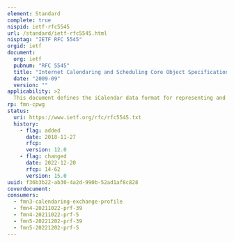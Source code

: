 ```yaml
---
element: Standard
complete: true
nispid: ietf-rfc5545
url: /standard/ietf-rfc5545.html
nisptag: "IETF RFC 5545"
orgid: ietf
document:
  org: ietf
  pubnum: "RFC 5545"
  title: "Internet Calendaring and Scheduling Core Object Specification (iCalendar)"
  date: "2009-09"
  version: ""
applicability: >2
  This document defines the iCalendar data format for representing and exchanging calendaring and scheduling information such as events, to-dos, journal entries, and free/busy information, independent of any particular calendar service or protocol.
rp: fmn-cpwg
status:
  uri: https://www.ietf.org/rfc/rfc5545.txt
  history: 
    - flag: added
      date: 2018-11-27
      rfcp: 
      version: 12.0
    - flag: changed
      date: 2022-12-20
      rfcp: 14-62
      version: 15.0
uuid: f36b3b22-ab30-4a2d-990b-52ad1af8c828
coverdocument:
consumers:
  - fmn3-calendaring-exchange-profile
  - fmn4-20211022-prf-39
  - fmn4-20211022-prf-5
  - fmn5-20221202-prf-39
  - fmn5-20221202-prf-5
---
```

